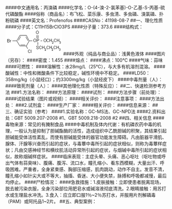 ####中文通用名：丙溴磷
####化学名：O-(4-溴-2-氯苯基)-O-乙基-S-丙基-硫代磷酸酯
####俗称（商品名）：布飞松、菜乐康、多虫清、多虫磷、溴氯磷、扑粉硫磷
####英文名：Profenofos
####CASNo：41198-08-7
##一、理化性质
####分子式：C11H15BrClO3PS
####分子量：373.6
####结构式：![结构式](./assets/duwu/丙溴磷/@0结构式.gif)
####外观（纯品与商业品）：浅黄色液体
####图片（另存）：
####密度：1.455
####熔点：
####沸点：100℃
####气味：蒜味
####可燃性：
####溶解性：水28mg/L（25℃），与大多有机溶剂混溶。
####酸碱性：中性和微酸条件下比较稳定，碱性环境中不稳定。
####LD50：358mg/kg（小鼠经口）；约3300mg/kg（小鼠经皮下）
####中毒剂量（人）：
####致死剂量（人）：
####其他理化性质（特殊反应）：
##二、快速检测参考方法
###1.方法名称：
####方法原理：
####试剂：
####方法步骤（前处理）：
####试验结果（图片或视频）：
####相关评价：
####注意事项：
####方法出处：
###2.试剂盒：
####生产厂家：
####相关评价：
####信息来源：
##三、确证实验（参考）
####1.实验名称：GC-MS法、GC-NPD法
####2.资料出处：GBT 5009.207-2008 #1、GBT 5009.218-2008 #2
##四、相关信息
####毒物来源：常见的有腌制食品
####中毒机制及体内代谢：有机磷农药中毒的机理，一般认为是抑制了胆碱酯酶的活性，造成组织中乙酰胆碱的积聚，其结果引起胆碱能受体活性紊乱，而使有胆碱能受体的器官功能发生障碍。凡由脏器平滑肌、腺体、汗腺等兴奋而引起的症状，与毒蕈中毒所引起的症状相似，则称为毒蕈样症状；凡由交感神经节和横纹肌活动异常所引起的症状，与烟碱中毒所引起的症状相似，故称烟碱样症状。
####临床表现：主症头晕、头痛、恶心呕吐（呕吐物或呼出气体有蒜臭味）、腹痛、腹泻、流口水，瞳孔缩小、看东西模糊，大量出汗、呼吸困难。严重者，全身紧束感、胸部压缩感，肌肉跳动，动作不自主。发音不清，瞳孔缩小如针尖大或不等大，抽搐、昏迷、大小便失禁，脉搏和呼吸都减慢，最后均停止。
####尸检情况：
####急救措施：1.皮肤接触：立即使患者脱离现场，脱去被污染衣服，全身污染部位用肥皂水或碱溶液彻底清洗。2.眼睛接触：用苏打水或生理盐水冲洗。3.食入：应立即口服1％~2％苏打水，并服用片剂解磷毒（PAM）或阿托品1~2片。
##五、典型案例：
